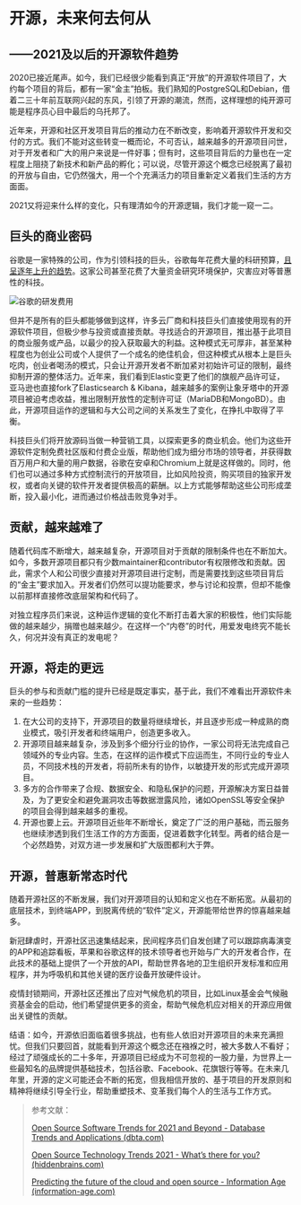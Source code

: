 # 开源，未来何去何从

## ——2021及以后的开源软件趋势

2020已接近尾声。如今，我们已经很少能看到真正“开放”的开源软件项目了，大约每个项目的背后，都有一家“金主”拍板。我们熟知的PostgreSQL和Debian，借着二三十年前互联网兴起的东风，引领了开源的潮流，然而，这样理想的纯开源可能是程序员心目中最后的乌托邦了。

近年来，开源和社区开发项目背后的推动力在不断改变，影响着开源软件开发和交付的方式。我们不能对这些转变一概而论，不可否认，越来越多的开源项目问世，对于开发者和广大的用户来说是一件好事；但有时，这些项目背后的力量也在一定程度上阻挠了新技术和新产品的孵化；可以说，尽管开源这个概念已经脱离了最初的开放与自由，它仍然强大，用一个个充满活力的项目重新定义着我们生活的方方面面。

2021又将迎来什么样的变化，只有理清如今的开源逻辑，我们才能一窥一二。

## 巨头的商业密码

谷歌是一家特殊的公司，作为引领科技的巨头，谷歌每年花费大量的科研预算，[且呈逐年上升的趋势](https://www.statista.com/statistics/507858/alphabet-google-rd-costs/)。这家公司甚至花费了大量资金研究环境保护，灾害应对等普惠性的科技。

![谷歌的研发费用](C:\Users\l00467104\Desktop\数据.png)

但并不是所有的巨头都能够做到这样，许多云厂商和科技巨头们直接使用现有的开源软件项目，但极少参与投资或直接贡献。寻找适合的开源项目，推出基于此项目的商业服务或产品，以最少的投入获取最大的利益。这种模式无可厚非，甚至某种程度也为创业公司或个人提供了一个成名的绝佳机会，但这种模式从根本上是巨头吃肉，创业者喝汤的模式，只会让开源开发者不断加紧对初始许可证的限制，最终抑制开源的整体活力。近年来，我们看到Elastic变更了他们的旗舰产品许可证，亚马逊也直接fork了Elasticsearch & Kibana，越来越多的案例让象牙塔中的开源项目被迫考虑收益，推出限制开放性的定制许可证（MariaDB和MongoBD）。由此，开源项目运作的逻辑和与大公司之间的关系发生了变化，在挣扎中取得了平衡。

科技巨头们将开放源码当做一种营销工具，以探索更多的商业机会。他们为这些开源软件定制免费社区版和付费企业版，帮助他们成为细分市场的领导者，并获得数百万用户和大量的用户数据，谷歌在安卓和Chromium上就是这样做的。同时，他们也可以通过多种方式控制流行的开放项目，比如风险投资，购买项目的独家开发权，或者向关键的软件开发者提供极高的薪酬。以上方式能够帮助这些公司形成垄断，投入最小化，进而通过价格战击败竞争对手。

## 贡献，越来越难了

随着代码库不断增大，越来越复杂，开源项目对于贡献的限制条件也在不断加大。如今，多数开源项目都只有少数maintainer和contributor有权限修改和贡献。因此，需求个人和公司很少直接对开源项目进行定制，而是需要找到这些项目背后的“金主”要求加入。开发者们仍然可以提功能要求，参与讨论和投票，但却不能像以前那样直接修改底层架构和代码了。

对独立程序员们来说，这种运作逻辑的变化不断打击着大家的积极性，他们实际能做的越来越少，捐赠也越来越少。在这样一个“内卷”的时代，用爱发电终究不能长久，何况并没有真正的发电呢？

## 开源，将走的更远

巨头的参与和贡献门槛的提升已经是既定事实，基于此，我们不难看出开源软件未来的一些趋势：

1. 在大公司的支持下，开源项目的数量将继续增长，并且逐步形成一种成熟的商业模式，吸引开发者和终端用户，创造更多收入。
2. 开源项目越来越复杂，涉及到多个细分行业的协作，一家公司将无法完成自己领域外的专业内容。生态，在这样的运作模式下应运而生，不同行业的专业人员，不同技术栈的开发者，将前所未有的协作，以敏捷开发的形式完成开源项目。
3. 多方的合作带来了合规、数据安全、和隐私保护的问题，开源解决方案日益普及，为了更安全和避免漏洞攻击等数据泄露风险，诸如OpenSSL等安全保护的项目会得到越来越多的重视。
4. 开源也要上云。开源项目近些年不断增长，奠定了广泛的用户基础，而云服务也继续渗透到我们生活工作的方方面面，促进着数字化转型。两者的结合是一个必然趋势，对双方进一步发展和扩大版图都利大于弊。

## 开源，普惠新常态时代

随着开源社区的不断发展，我们对开源项目的认知和定义也在不断拓宽。从最初的底层技术，到终端APP，到脱离传统的“软件”定义，开源能带给世界的惊喜越来越多。

新冠肆虐时，开源社区迅速集结起来，民间程序员们自发创建了可以跟踪病毒演变的APP和追踪看板，苹果和谷歌这样的技术领导者也开始与广大的开发者合作，在此技术的基础上提供了一个开放的API，帮助世界各地的卫生组织开发标准和应用程序，并为呼吸机和其他关键的医疗设备开放硬件设计。

疫情封锁期间，开源社区还推出了应对气候危机的项目，比如Linux基金会气候融资基金会的启动，他们希望提供更多的资金，帮助气候危机应对相关的开源应用做出关键性的贡献。



结语：如今，开源依旧面临着很多挑战，也有些人依旧对开源项目的未来充满担忧。但我们只要回首，就能看到开源这个概念还在襁褓之时，被大多数人不看好；经过了顽强成长的二十多年，开源项目已经成为不可忽视的一股力量，为世界上一些最知名的品牌提供基础技术，包括谷歌、Facebook、花旗银行等等。在未来几年里，开源的定义可能还会不断的拓宽，但我相信开放的、基于项目的开发原则和精神将继续引导全行业，帮助重塑技术、变革我们每个人的生活与工作方式。



> 参考文献：
>
> [Open Source Software Trends for 2021 and Beyond - Database Trends and Applications (dbta.com)](https://www.dbta.com/BigDataQuarterly/Articles/Open-Source-Software-Trends-for-2021-and-Beyond-146348.aspx) 
>
> [Open Source Technology Trends 2021 - What’s there for you? (hiddenbrains.com)](https://www.hiddenbrains.com/blog/open-source-technology-trends.html) 
>
> [Predicting the future of the cloud and open source - Information Age (information-age.com)](https://www.information-age.com/predicting-future-of-cloud-open-source-123496699/) 